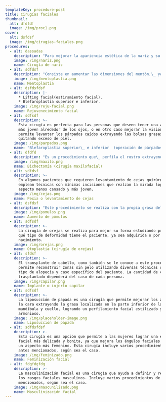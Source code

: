 ```yaml
---
templateKey: procedure-post
title: Cirugías faciales
thumbnail:
  alt: dfdfdf
  image: /img/proc1.png
cover:
  alt: dsfdsf
  image: /img/cirugias-faciales.png
procedures:
  - alt: dassadas
    description: "Para mejorar la apariencia estética de la nariz y su funcionalidad, se han descrito diversos tipos de\_ cirugías que aportan resultados según sea el caso,  como la septoplastía o\_ cirugía de septum nasal, la cual es la cirugía correctiva de tabique desviado, rinoplastia abierta o cerrada, que busca mejorar la forma y estructura de la nariz, turbinoplastia, para mejorar la\_ obstrucción en la respiración causada por el crecimiento de los cornetes. <br/>\n\nMi objetivo: siempre será lograr un resultado natural y estético en la rinoplastia para lo cual siempre realizo un análisis facial en la cara de cada paciente ya que la nariz es un componente importante que se relaciona con la proporción de todos los ángulos faciales."
    image: /img/nariz.png
    name: Cirugía de nariz
  - alt: sdfdsf
    description: "Consiste en aumentar las dimensiones del mentón,\_ ya sea con implantes o con grasa del propio paciente,\_ logrando un aspecto más armónico de los ángulos faciales."
    image: /img/mentoplastia.png
    name: Mentoplastia
  - alt: dsfdsfdsf
    description: |-
      * Lifting facial(estiramiento facial).
      * Blefaroplastia superior e inferior.
    image: /img/reju-facial.png
    name: Rejuvenecimiento facial
  - alt: sdfsdf
    description: >-
      Esta cirugía es perfecta para las personas que deseen tener una apariencia
      más joven alrededor de los ojos, o en otro caso mejorar la visión, ya que
      permite levantar los párpados caídos extrayendo las bolsas grasas o
      quitando exceso de piel.
    image: /img/parpados.png
    name: "Blefaroplastia superior\_ e inferior  (operación de párpados)"
  - alt: dfdfd
    description: "Es un procedimiento que\_ perfila el rostro extrayendo las bolsas de bichat que se encuentran localizadas en el tercio inferior de la cara, causantes de que el rostro se vea más lleno y menos perfilado, dando un contorno más delicado y sexy. Se puede realizar tanto en hombres como en mujeres que buscan objetivos específicos según los ángulos faciales estudiados."
    image: /img/maxilo.png
    name: Bichectomía (cirugía maxilofacial)
  - alt: sdfdsf
    description: >-
      En algunos pacientes que requieren levantamiento de cejas quirúrgico, se
      emplean técnicas con mínimas incisiones que realzan la mirada logrando un
      aspecto menos cansado y más joven.
    image: /img/cejas.png
    name: Pexia o levantamiento de cejas
  - alt: dsfdsf
    description: "Este procedimiento se realiza con la propia grasa del paciente o con implantes según sea el caso,\_ mejorando ángulos faciales y logrando un aspecto más sexy y femenino."
    image: /img/pomulos.png
    name: Aumento de pómulos
  - alt: sdfsdf
    description: >-
      La cirugía de orejas se realiza para mejor su forma estudiando previamente
      qué tipo de deformidad tiene el paciente, ya sea adquirida o por
      nacimiento.
    image: /img/orejas.png
    name: Otoplastia (cirugía de orejas)
  - alt: sfdsf
    description: >-
      El transplante de cabello, como también se le conoce a este procedimiento,
      permite reconstruir zonas sin pelo utilizando diversas técnicas según el
      tipo de alopecia y caso específico del paciente. La cantidad de cabello
      trasplantado dependerá del caso de cada persona.
    image: /img/capilar.png
    name: Implante o injerto capilar
  - alt: sdfsdf
    description: >-
      La liposucción de papada es una cirugía que permite mejorar los ángulos de
      la cara extrayendo la grasa localizada en la parte inferior de la
      mandíbula y cuello, logrando un perfilamiento facial estilizado y
      armonioso.
    image: /img/placeholder-image.png
    name: Liposucción de papada
  - alt: sdfdsfdsf
    description: >-
      Esta cirugía es una opción que permite a las mujeres lograr una estructura
      facial más delicada y bonita, ya que mejora los ángulos faciales otorgando
      un aspecto más femenino. Esta cirugía incluye varios procedimientos de los
      antes mencionados, según sea el caso.
    image: /img/feminizado.png
    name: Feminización facial
  - alt: fdgfdgfdg
    description: >-
      La masculinización facial es una cirugía que ayuda a definir y resaltar
      los rasgos faciales masculinos. Incluye varios procedimientos de los antes
      mencionados, según sea el caso.
    image: /img/mascunilizado.png
    name: Masculinización facial
---
```


